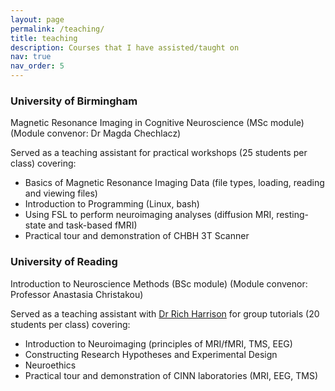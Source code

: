 ```yaml
---
layout: page
permalink: /teaching/
title: teaching
description: Courses that I have assisted/taught on
nav: true
nav_order: 5
---
```


### University of Birmingham

Magnetic Resonance Imaging in Cognitive Neuroscience (MSc module) (Module convenor: Dr Magda Chechlacz)

Served as a teaching assistant for practical workshops (25 students per class) covering: 
- Basics of Magnetic Resonance Imaging Data (file types, loading, reading and viewing files)
- Introduction to Programming (Linux, bash)
- Using FSL to perform neuroimaging analyses (diffusion MRI, resting-state and task-based fMRI)
- Practical tour and demonstration of CHBH 3T Scanner

### University of Reading 

Introduction to Neuroscience Methods (BSc module) (Module convenor: Professor Anastasia Christakou)

Served as a teaching assistant with [Dr Rich Harrison](http://richaharrison.com/) for group tutorials (20 students per class) covering: 
- Introduction to Neuroimaging (principles of MRI/fMRI, TMS, EEG)
- Constructing Research Hypotheses and Experimental Design
- Neuroethics 
- Practical tour and demonstration of CINN laboratories (MRI, EEG, TMS)
